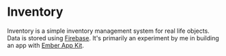 # Inventory

Inventory is a simple inventory management system for real life objects. Data is stored using [Firebase](https://www.firebase.com). It's primarily an experiment by me in building an app with [Ember App Kit](https://github.com/stefanpenner/ember-app-kit).
